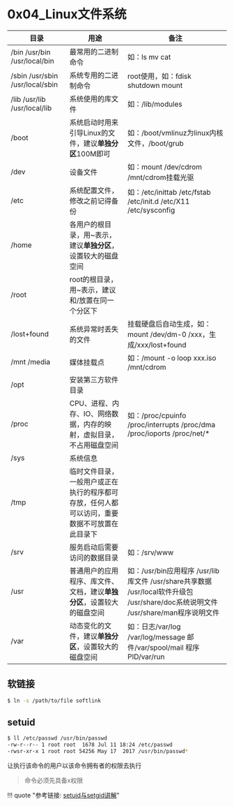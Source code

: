# 0x04_Linux文件系统

| 目录 | 用途 | 备注 |
| --- | --- | --- |
| /bin /usr/bin /usr/local/bin | 最常用的二进制命令 | 如：ls mv cat |
| /sbin /usr/sbin /usr/local/sbin | 系统专用的二进制命令 | root使用，如：fdisk shutdown mount |
| /lib /usr/lib /usr/local/lib | 系统使用的库文件 | 如：/lib/modules |
| /boot | 系统启动时用来引导Linux的文件，建议**单独分区**100M即可 | 如：/boot/vmlinuz为linux内核文件，/boot/grub |
| /dev | 设备文件 | 如：mount /dev/cdrom /mnt/cdrom挂载光驱 |
| /etc | 系统配置文件，修改之前记得备份 | 如：/etc/inittab /etc/fstab /etc/init.d /etc/X11 /etc/sysconfig |
| /home | 各用户的根目录，用~表示，建议**单独分区**，设置较大的磁盘空间 |   |
| /root | root的根目录，用~表示，建议和/放置在同一个分区下 |   |
| /lost+found | 系统异常时丢失的文件 | 挂载硬盘后自动生成，如：mount /dev/dm-0 /xxx，生成/xxx/lost+found |
| /mnt /media | 媒体挂载点 | 如：/mount -o loop xxx.iso /mnt/cdrom |
| /opt | 安装第三方软件目录 |   |
| /proc | CPU、进程、内存、IO、网络数据，内存的映射，虚拟目录，不占用磁盘空间 | 如：/proc/cpuinfo /proc/interrupts /proc/dma /proc/ioports /proc/net/* |
| /sys | 系统信息 |   |
| /tmp | 临时文件目录，一般用户或正在执行的程序都可存放，任何人都可以访问，重要数据不可放置在此目录下 |   |
| /srv | 服务启动后需要访问的数据目录 | 如：/srv/www |
| /usr | 普通用户的应用程序、库文件、文档，建议**单独分区**，设置较大的磁盘空间 | 如：/usr/bin应用程序 /usr/lib库文件 /usr/share共享数据 /usr/local软件升级包 /usr/share/doc系统说明文件 /usr/share/man程序说明文件 |
| /var | 动态变化的文件，建议**单独分区**，设置较大的磁盘空间 | 如：日志/var/log /var/log/message 邮件/var/spool/mail 程序PID/var/run |

## 软链接

```sh
$ ln -s /path/to/file softlink
```

## setuid

```bash
$ ll /etc/passwd /usr/bin/passwd
-rw-r--r-- 1 root root  1678 Jul 11 18:24 /etc/passwd
-rwsr-xr-x 1 root root 54256 May 17  2017 /usr/bin/passwd*
```

让执行该命令的用户以该命令拥有者的权限去执行

> 命令必须先具备x权限

!!! quote "参考链接: [setuid与setgid讲解](https://www.jianshu.com/p/70f9ea162ca9)"

